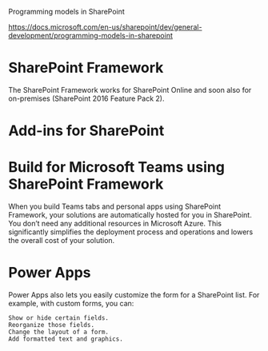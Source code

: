 Programming models in SharePoint


https://docs.microsoft.com/en-us/sharepoint/dev/general-development/programming-models-in-sharepoint

# SharePoint Framework

The SharePoint Framework works for SharePoint Online and soon also for on-premises (SharePoint 2016 Feature Pack 2). 



# Add-ins for SharePoint


# Build for Microsoft Teams using SharePoint Framework

When you build Teams tabs and personal apps using SharePoint Framework, your solutions are automatically hosted for you in SharePoint. You don’t need any additional resources in Microsoft Azure. This significantly simplifies the deployment process and operations and lowers the overall cost of your solution.


# Power Apps

Power Apps also lets you easily customize the form for a SharePoint list. For example, with custom forms, you can:

    Show or hide certain fields.
    Reorganize those fields.
    Change the layout of a form.
    Add formatted text and graphics.


